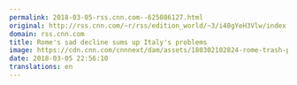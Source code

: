 ```yaml
---
permalink: 2018-03-05-rss.cnn.com--625086127.html
original: http://rss.cnn.com/~r/rss/edition_world/~3/i48gYeH3Vlw/index.html
domain: rss.cnn.com
title: Rome's sad decline sums up Italy's problems
image: https://cdn.cnn.com/cnnnext/dam/assets/180302102824-rome-trash-picture-fiat-super-tease.jpg
date: 2018-03-05 22:56:10
translations: en
---
```


